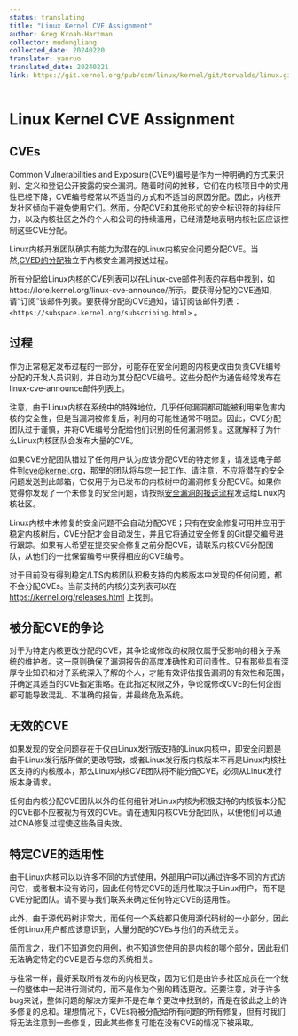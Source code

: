 ```yaml
---
status: translating
title: "Linux Kernel CVE Assignment"
author: Greg Kroah-Hartman
collector: mudongliang
collected_date: 20240220
translator: yanruo
translated_date: 20240221
link: https://git.kernel.org/pub/scm/linux/kernel/git/torvalds/linux.git/tree/Documentation/process/cve.rst
---
```


# Linux Kernel CVE Assignment

## CVEs

Common Vulnerabilities and Exposure(CVE®)编号是作为一种明确的方式来识别、定义和登记公开披露的安全漏洞。随着时间的推移，它们在内核项目中的实用性已经下降，CVE编号经常以不适当的方式和不适当的原因分配。因此，内核开发社区倾向于避免使用它们。然而，分配CVE和其他形式的安全标识符的持续压力，以及内核社区之外的个人和公司的持续滥用，已经清楚地表明内核社区应该控制这些CVE分配。

Linux内核开发团队确实有能力为潜在的Linux内核安全问题分配CVE。当然,[CVED的分配](https://git.kernel.org/pub/scm/linux/kernel/git/torvalds/linux.git/tree/Documentation/process/security-bugs.rst)独立于内核安全漏洞报送过程。

所有分配给Linux内核的CVE列表可以在Linux-cve邮件列表的存档中找到，如https://lore.kernel.org/linux-cve-announce/所示。要获得分配的CVE通知，请“订阅”该邮件列表。要获得分配的CVE通知，请订阅该邮件列表：`<https://subspace.kernel.org/subscribing.html>` 。

## 过程

作为正常稳定发布过程的一部分，可能存在安全问题的内核更改由负责CVE编号分配的开发人员识别，并自动为其分配CVE编号。这些分配作为通告经常发布在linux-cve-announce邮件列表上。

注意，由于Linux内核在系统中的特殊地位，几乎任何漏洞都可能被利用来危害内核的安全性，但是当漏洞被修复后，利用的可能性通常不明显。因此，CVE分配团队过于谨慎，并将CVE编号分配给他们识别的任何漏洞修复。这就解释了为什么Linux内核团队会发布大量的CVE。

如果CVE分配团队错过了任何用户认为应该分配CVE的特定修复，请发送电子邮件到<cve@kernel.org>，那里的团队将与您一起工作。请注意，不应将潜在的安全问题发送到此邮箱，它仅用于为已发布的内核树中的漏洞修复分配CVE。如果你觉得你发现了一个未修复的安全问题，请按照[安全漏洞的报送流程](https://git.kernel.org/pub/scm/linux/kernel/git/torvalds/linux.git/tree/Documentation/process/security-bugs.rst)发送给Linux内核社区。

Linux内核中未修复的安全问题不会自动分配CVE；只有在安全修复可用并应用于稳定内核树后，CVE分配才会自动发生，并且它将通过安全修复的Git提交编号进行跟踪。如果有人希望在提交安全修复之前分配CVE，请联系内核CVE分配团队，从他们的一批保留编号中获得相应的CVE编号。

对于目前没有得到稳定/LTS内核团队积极支持的内核版本中发现的任何问题，都不会分配CVEs。当前支持的内核分支列表可以在 https://kernel.org/releases.html 上找到。

## 被分配CVE的争论

对于为特定内核更改分配的CVE，其争论或修改的权限仅属于受影响的相关子系统的维护者。这一原则确保了漏洞报告的高度准确性和可问责性。只有那些具有深厚专业知识和对子系统深入了解的个人，才能有效评估报告漏洞的有效性和范围，并确定其适当的CVE指定策略。在此指定权限之外，争论或修改CVE的任何企图都可能导致混乱、不准确的报告，并最终危及系统。

## 无效的CVE

如果发现的安全问题存在于仅由Linux发行版支持的Linux内核中，即安全问题是由于Linux发行版所做的更改导致，或者Linux发行版内核版本不再是Linux内核社区支持的内核版本，那么Linux内核CVE团队将不能分配CVE，必须从Linux发行版本身请求。

任何由内核分配CVE团队以外的任何组针对Linux内核为积极支持的内核版本分配的CVE都不应被视为有效的CVE。请在通知内核CVE分配团队，以便他们可以通过CNA修复过程使这些条目失效。

## 特定CVE的适用性

由于Linux内核可以以许多不同的方式使用，外部用户可以通过许多不同的方式访问它，或者根本没有访问，因此任何特定CVE的适用性取决于Linux用户，而不是CVE分配团队。请不要与我们联系来确定任何特定CVE的适用性。

此外，由于源代码树非常大，而任何一个系统都只使用源代码树的一小部分，因此任何Linux用户都应该意识到，大量分配的CVEs与他们的系统无关。

简而言之，我们不知道您的用例，也不知道您使用的是内核的哪个部分，因此我们无法确定特定的CVE是否与您的系统相关。

与往常一样，最好采取所有发布的内核更改，因为它们是由许多社区成员在一个统一的整体中一起进行测试的，而不是作为个别的精选更改。还要注意，对于许多bug来说，整体问题的解决方案并不是在单个更改中找到的，而是在彼此之上的许多修复的总和。理想情况下，CVEs将被分配给所有问题的所有修复，但有时我们将无法注意到一些修复，因此某些修复可能在没有CVE的情况下被采取。
